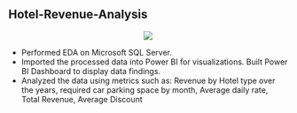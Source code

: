 ## Hotel-Revenue-Analysis

<p align="center">
  <img src="https://user-images.githubusercontent.com/96490650/191080774-8266dc34-734b-4299-bee4-5a6b3c17154a.jpg" />
</p>

* Performed EDA on Microsoft SQL Server.
* Imported the processed data into Power BI for visualizations. Built Power BI Dashboard to display data
findings.
* Analyzed the data using metrics such as: Revenue by Hotel type over the years, required car parking space by
month, Average daily rate, Total Revenue, Average Discount

